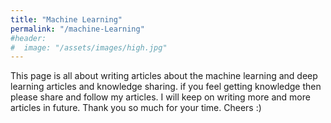 ```yaml
---
title: "Machine Learning"
permalink: "/machine-Learning"
#header:
#  image: "/assets/images/high.jpg"
---
```


This page is all about writing articles about the machine learning and deep learning articles and knowledge sharing. if you feel getting knowledge then please share and follow my articles. I will keep on writing more and more articles in future. Thank you so much for your time. Cheers :)
